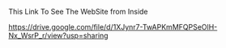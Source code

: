 This Link To See The WebSite from Inside

https://drive.google.com/file/d/1XJynr7-TwAPKmMFQPSeOlH-Nx_WsrP_r/view?usp=sharing
